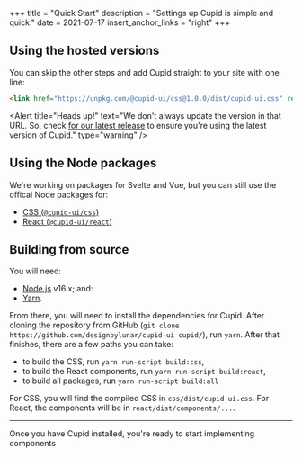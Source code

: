 +++
title = "Quick Start"
description = "Settings up Cupid is simple and quick."
date = 2021-07-17
insert_anchor_links = "right"
+++

## Using the hosted versions
You can skip the other steps and add Cupid straight to your site with one line:
```html
<link href="https://unpkg.com/@cupid-ui/css@1.0.0/dist/cupid-ui.css" rel="stylesheet" crossorigin />
```

<Alert title="Heads up!" text="We don't always update the version in that URL. So, check <a href="https://github.com/designbylunar/cupid/releases">for our latest release</a> to ensure you're using the latest version of Cupid." type="warning" />

## Using the Node packages
We're working on packages for Svelte and Vue, but you can still use the offical Node packages for:
- [CSS (`@cupid-ui/css`)](https://www.npmjs.com/package/@cupid-ui/css)
- [React (`@cupid-ui/react`)](https://www.npmjs.com/package/@cupid-ui/react)

## Building from source
You will need:
- [Node.js](https://nodejs.org) v16.x; and:
- [Yarn](https://yarnpkg.com).

From there, you will need to install the dependencies for Cupid. After cloning the repository from GitHub (`git clone https://github.com/designbylunar/cupid-ui cupid/`), run `yarn`. After that finishes, there are a few paths you can take:
- to build the CSS, run `yarn run-script build:css`,
- to build the React components, run `yarn run-script build:react`,
- to build all packages, run `yarn run-script build:all`

For CSS, you will find the compiled CSS in `css/dist/cupid-ui.css`. For React, the components will be in `react/dist/components/...`.

---

Once you have Cupid installed, you're ready to start implementing components
